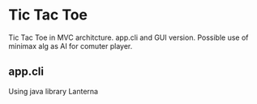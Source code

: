 # Tic Tac Toe
Tic Tac Toe in MVC architcture. app.cli and GUI version. Possible use of minimax alg as AI for comuter player.

## app.cli
Using java library Lanterna



